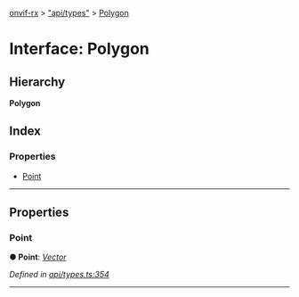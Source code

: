 [onvif-rx](../README.md) > ["api/types"](../modules/_api_types_.md) > [Polygon](../interfaces/_api_types_.polygon.md)

# Interface: Polygon

## Hierarchy

**Polygon**

## Index

### Properties

* [Point](_api_types_.polygon.md#point)

---

## Properties

<a id="point"></a>

###  Point

**● Point**: *[Vector](_api_types_.vector.md)*

*Defined in [api/types.ts:354](https://github.com/patrickmichalina/onvif-rx/blob/f117e44/src/api/types.ts#L354)*

___

